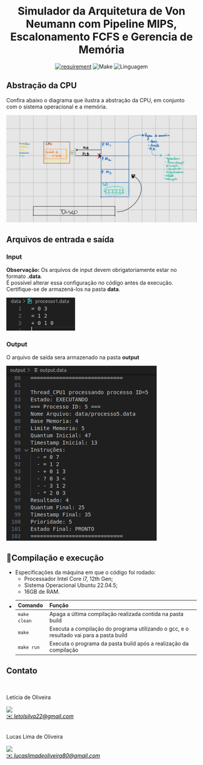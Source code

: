 <h1 align="center" font-size="200em"><b>Simulador da Arquitetura de Von Neumann com Pipeline MIPS, Escalonamento FCFS e
Gerencia de Memória</b></h1>

<div align = "center" >
<!-- imagem -->

[![requirement](https://img.shields.io/badge/IDE-Visual%20Studio%20Code-informational)](https://code.visualstudio.com/docs/?dv=linux64_deb)
![Make](https://img.shields.io/badge/Compilacao-Make-orange)
![Linguagem](https://img.shields.io/badge/Linguagem-C%2B%2B-blue)

</div>

## Abstração da CPU

Confira abaixo o diagrama que ilustra a abstração da CPU, em conjunto com o sistema operacional e a memória.

![Diagrama da CPU](./imgs/diagramaMulticore.jpeg)

## Arquivos de entrada e saída

### Input 

**Observação:** Os arquivos de input devem obrigatoriamente estar no formato **.data**.  
É possível alterar essa configuração no código antes da execução. Certifique-se de armazená-los na pasta **data**.


![Exemplo de Input](./imgs/input.png)

### Output

O arquivo de saída sera armazenado na pasta **output**

![Exemplo de Output](./imgs/output3.png)


## 👾Compilação e execução

- Especificações da máquina em que o código foi rodado:
  - Processador Intel Core i7, 12th Gen;
  - Sistema Operacional Ubuntu 22.04.5;
  - 16GB de RAM.
- | Comando      | Função                                                                                  |
  | ------------ | --------------------------------------------------------------------------------------- |
  | `make clean` | Apaga a última compilação realizada contida na pasta build                              |
  | `make`       | Executa a compilação do programa utilizando o gcc, e o resultado vai para a pasta build |
  | `make run`   | Executa o programa da pasta build após a realização da compilação                       |

## Contato

<div>
 <br><p align="justify"> Letícia de Oliveira</p>
 <a href="https://t.me/letolsilva">
 <img align="center" src="https://img.shields.io/badge/Telegram-2CA5E0?style=for-the-badge&logo=telegram&logoColor=white"/> 
 </div>
<a style="color:black" href="mailto:letolsilva22@gmail.com?subject=[GitHub]%20Source%20Dynamic%20Lists">
✉️ <i>letolsilva22@gmail.com</i>
</a>

<div>
 <br><p align="justify"> Lucas Lima de Oliveira</p>
 <a href="https://t.me/">
 <img align="center" src="https://img.shields.io/badge/Telegram-2CA5E0?style=for-the-badge&logo=telegram&logoColor=white"/> 
 </div>
<a style="color:black" href="mailto:lucaslimadeoliveira80@gmail.com?subject=[GitHub]%20Source%20Dynamic%20Lists">
✉️ <i>lucaslimadeoliveira80@gmail.com</i>
</a>
